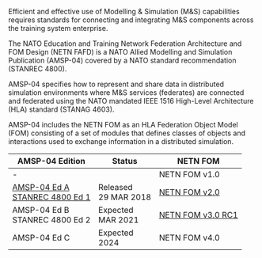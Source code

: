Efficient and effective use of Modelling & Simulation (M&S) capabilities requires standards for connecting and integrating M&S components across the training system enterprise.

The NATO Education and Training Network Federation Architecture and FOM Design (NETN FAFD) is a NATO Allied Modelling and Simulation Publication (AMSP-04) covered by a NATO standard recommendation (STANREC 4800). 

AMSP-04 specifies how to represent and share data in distributed simulation environments where M&S services (federates) are connected and federated using the NATO mandated IEEE 1516 High-Level Architecture (HLA) standard (STANAG 4603).

AMSP-04 includes the NETN FOM as an HLA Federation Object Model (FOM) consisting of a set of modules that defines classes of objects and interactions used to exchange information in a distributed simulation.

| AMSP-04 Edition  | Status | NETN FOM| 
| --- | --- | --- |
| - |  | NETN FOM v1.0| 
|[AMSP-04 Ed A](https://nso.nato.int/nso/zPublic/ap/PROM/AMSP-04%20EDA%20V1%20E.pdf) <br/>[STANREC 4800 Ed 1](https://nso.nato.int/nso/zPublic/stanrecs/PROM/4800EFed01.pdf) |Released<br/>29 MAR 2018| [NETN FOM v2.0](https://github.com/AMSP-04/NETN-FOM/releases/tag/v2.0)| 
|AMSP-04 Ed B <br/> STANREC 4800 Ed 2|Expected <br/>MAR 2021| [NETN FOM v3.0 RC1](https://github.com/AMSP-04/NETN-FOM/releases/tag/v3.0-rc1)| 
|AMSP-04 Ed C| Expected <br/>2024 | NETN FOM v4.0 |
